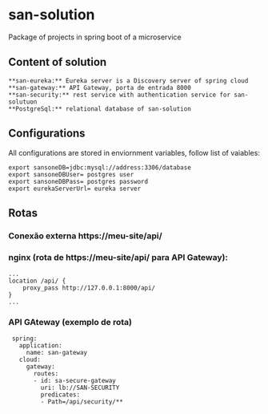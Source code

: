 # san-solution
Package of projects in spring boot of a microservice


## Content of solution 

```
**san-eureka:** Eureka server is a Discovery server of spring cloud
**san-gateway:** API Gateway, porta de entrada 8000
**san-security:** rest service with authentication service for san-solutuon  
**PostgreSql:** relational database of san-solution
```

## Configurations
All configurations are stored in enviornment variables, follow list of vaiables:

```
export sansoneDB=jdbc:mysql://address:3306/database
export sansoneDBUser= postgres user
export sansoneDBPass= postgres password
export eurekaServerUrl= eureka server
````

## Rotas

### Conexão externa https://meu-site/api/

### nginx (rota de https://meu-site/api/ para API Gateway):
```
...
location /api/ {
    proxy_pass http://127.0.0.1:8000/api/
}
...
```

### API GAteway (exemplo de rota)

```
 spring:
   application:
     name: san-gateway
   cloud:
     gateway:
       routes:
       - id: sa-secure-gateway
         uri: lb://SAN-SECURITY
         predicates:
         - Path=/api/security/**
```
